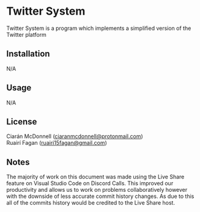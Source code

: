 # Twitter System

Twitter System is a program which implements a simplified version of the Twitter platform

## Installation

N/A


## Usage

N/A

## License
Ciarán McDonnell (ciaranmcdonnell@protonmail.com) <br />
Ruairí Fagan (ruairi15fagan@gmail.com)



## Notes
The majority of work on this document was made using the Live Share feature on Visual Studio Code on Discord Calls.
This improved our productivity and allows us to work on problems collaboratively however with the downside of less accurate commit history changes.
As due to this all of the commits history would be credited to the Live Share host.